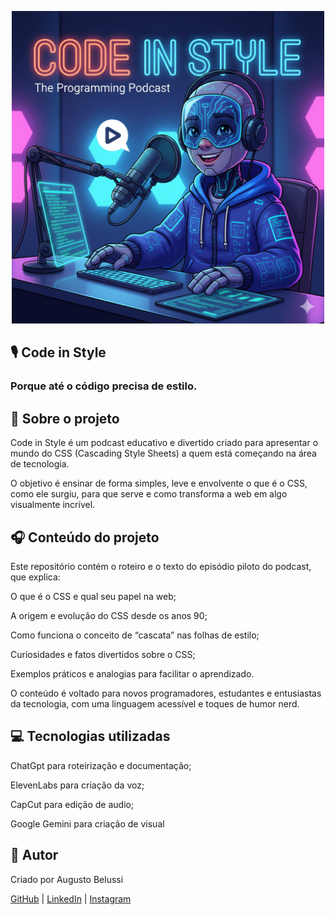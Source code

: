 <p align="center">
<img 
    src="./assets/logo_podcast.png"
    width="500"
    length="200"
/>

## 🎙️ Code in Style

### Porque até o código precisa de estilo.


## 🧠 Sobre o projeto

Code in Style é um podcast educativo e divertido criado para apresentar o mundo do CSS (Cascading Style Sheets) a quem está começando na área de tecnologia.

O objetivo é ensinar de forma simples, leve e envolvente o que é o CSS, como ele surgiu, para que serve e como transforma a web em algo visualmente incrível.


## 🎧 Conteúdo do projeto

Este repositório contém o roteiro e o texto do episódio piloto do podcast, que explica:

O que é o CSS e qual seu papel na web;

A origem e evolução do CSS desde os anos 90;

Como funciona o conceito de “cascata” nas folhas de estilo;

Curiosidades e fatos divertidos sobre o CSS;

Exemplos práticos e analogias para facilitar o aprendizado.

O conteúdo é voltado para novos programadores, estudantes e entusiastas da tecnologia, com uma linguagem acessível e toques de humor nerd.


## 💻 Tecnologias utilizadas

ChatGpt para roteirização e documentação;

ElevenLabs para criação da voz;

CapCut para edição de audio;

Google Gemini para criação de visual


## 💬 Autor

Criado por Augusto Belussi

[GitHub](https://github.com/Augusto-BelussiB) | [LinkedIn](https://www.linkedin.com/in/augustobelussi) | [Instagram](https://www.instagram.com/augusto_belussi)